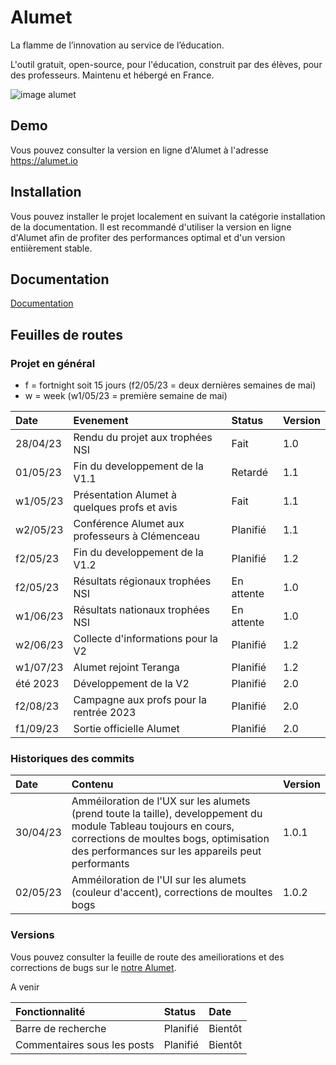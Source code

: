 
# Alumet

La flamme de l’innovation au service de l’éducation.

L'outil gratuit, open-source, pour l'éducation, construit par des élèves, pour des professeurs. Maintenu et hébergé en France.

![image alumet](https://i.imgur.com/M5eR3qC.png)




## Demo

Vous pouvez consulter la version en ligne d'Alumet à l'adresse https://alumet.io

## Installation

Vous pouvez installer le projet localement en suivant la catégorie installation de la documentation.
Il est recommandé d'utiliser la version en ligne d'Alumet afin de profiter des performances optimal et d'un version entiièrement stable.

## Documentation

[Documentation](https://doc.alumet.io/)


## Feuilles de routes

### Projet en général
- f = fortnight soit 15 jours (f2/05/23 = deux dernières semaines de mai)
- w = week (w1/05/23 = première semaine de mai)

| Date      | Evenement                                  | Status    | Version |
| :-------- | :---------------------------------------- | :--------| :-------|
| 28/04/23  | Rendu du projet aux trophées NSI           | Fait     | 1.0     |
| 01/05/23  | Fin du developpement de la V1.1            | Retardé | 1.1     |
| w1/05/23  | Présentation Alumet à quelques profs et avis | Fait | 1.1     |
| w2/05/23  | Conférence Alumet aux professeurs à Clémenceau | Planifié | 1.1 |
| f2/05/23  | Fin du developpement de la V1.2            | Planifié | 1.2     |
| f2/05/23  | Résultats régionaux trophées NSI           | En attente | 1.0  |
| w1/06/23  | Résultats nationaux trophées NSI           | En attente | 1.0  |
| w2/06/23  | Collecte d'informations pour la V2         | Planifié | 1.2     |
| w1/07/23  | Alumet rejoint Teranga                     | Planifié | 1.2     |
| été 2023  | Développement de la V2                     | Planifié | 2.0     |
| f2/08/23  | Campagne aux profs pour la rentrée 2023     | Planifié | 2.0     |
| f1/09/23  | Sortie officielle Alumet                   | Planifié | 2.0     |


### Historiques des commits
| Date      | Contenu                                   | Version  |
| :-------- | :---------------------------------------- | :------- |
| 30/04/23  | Amméiloration de l'UX sur les alumets (prend toute la taille), developpement du module Tableau toujours en cours, corrections de moultes bogs, optimisation des performances sur les appareils peut performants | 1.0.1    |
| 02/05/23  | Amméiloration de l'UI sur les alumets (couleur d'accent), corrections de moultes bogs | 1.0.2   |

### Versions
Vous pouvez consulter la feuille de route des ameiliorations et des corrections de bugs sur le [notre Alumet](https://www.alumet.io/portal/644ceac3a200f23b168d6635).

A venir

| Fonctionnalité      | Status                         | Date           |
| :--------           | :----------------------------- | :-------       |
| Barre de recherche  | Planifié                       | Bientôt        |
| Commentaires sous les posts  | Planifié              | Bientôt        |
